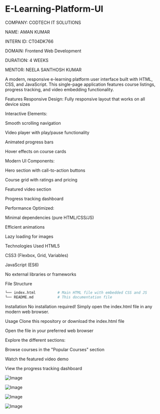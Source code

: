 # E-Learning-Platform-UI

COMPANY: CODTECH IT SOLUTIONS

NAME: AMAN KUMAR

INTERN ID: CT04DK766

DOMAIN: Frontend Web Development

DURATION: 4 WEEKS

MENTOR: NEELA SANTHOSH KUMAR

A modern, responsive e-learning platform user interface built with HTML, CSS, and JavaScript. This single-page application features course listings, progress tracking, and video embedding functionality.

Features
Responsive Design: Fully responsive layout that works on all device sizes

Interactive Elements:

Smooth scrolling navigation

Video player with play/pause functionality

Animated progress bars

Hover effects on course cards

Modern UI Components:

Hero section with call-to-action buttons

Course grid with ratings and pricing

Featured video section

Progress tracking dashboard

Performance Optimized:

Minimal dependencies (pure HTML/CSS/JS)

Efficient animations

Lazy loading for images

Technologies Used
HTML5

CSS3 (Flexbox, Grid, Variables)

JavaScript (ES6)

No external libraries or frameworks

File Structure
```bash
└── index.html          # Main HTML file with embedded CSS and JS
└── README.md           # This documentation file
```

Installation
No installation required! Simply open the index.html file in any modern web browser.

Usage
Clone this repository or download the index.html file

Open the file in your preferred web browser

Explore the different sections:

Browse courses in the "Popular Courses" section

Watch the featured video demo

View the progress tracking dashboard


![Image](https://github.com/user-attachments/assets/ebe9cae7-c8fc-4989-9bb2-a4293d093bcf)


![Image](https://github.com/user-attachments/assets/428f60d6-c66b-416d-b0c3-2cfcd8bea639)


![Image](https://github.com/user-attachments/assets/0fd4ab20-6f80-4bfe-8d19-52390bdf70d7)


![Image](https://github.com/user-attachments/assets/ab661a35-4612-4ba4-a521-0ebea2b6da74)
